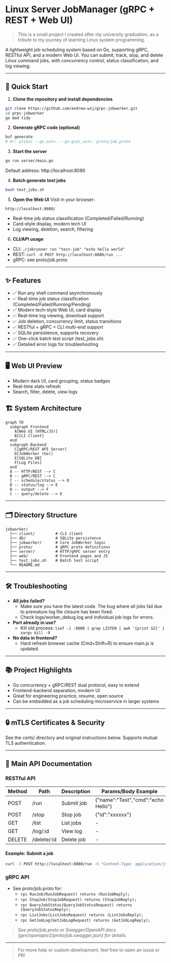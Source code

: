 # Linux Server JobManager (gRPC + REST + Web UI)

> This is a small project I created after my university graduation, as a tribute to my journey of learning Linux system programming.

A lightweight job scheduling system based on Go, supporting gRPC, RESTful API, and a modern Web UI. You can submit, track, stop, and delete Linux command jobs, with concurrency control, status classification, and log viewing.

---

## 🚀 Quick Start

1. **Clone the repository and install dependencies**
```bash
git clone https://github.com/andrew-wzj/grpc-jobworker.git
cd grpc-jobworker
go mod tidy
```

2. **Generate gRPC code (optional)**
```bash
buf generate
# Or: protoc --go_out=. --go-grpc_out=. proto/job.proto
```

3. **Start the server**
```bash
go run server/main.go
```
Default address: http://localhost:8080

4. **Batch generate test jobs**
```bash
bash test_jobs.sh
```

5. **Open the Web UI**
Visit in your browser:
```
http://localhost:8080/
```
- Real-time job status classification (Completed/Failed/Running)
- Card-style display, modern tech UI
- Log viewing, deletion, search, filtering

6. **CLI/API usage**
- CLI: `./jobrunner run "test-job" "echo hello world"`
- REST: `curl -X POST http://localhost:8080/run ...`
- gRPC: see proto/job.proto

---

## ✨ Features
- ✅ Run any shell command asynchronously
- ✅ Real-time job status classification (Completed/Failed/Running/Pending)
- ✅ Modern tech-style Web UI, card display
- ✅ Real-time log viewing, download support
- ✅ Job deletion, concurrency limit, status transitions
- ✅ RESTful + gRPC + CLI multi-end support
- ✅ SQLite persistence, supports recovery
- ✅ One-click batch test script (test_jobs.sh)
- ✅ Detailed error logs for troubleshooting

---

## 🖥️ Web UI Preview

- Modern dark UI, card grouping, status badges
- Real-time stats refresh
- Search, filter, delete, view logs

## 🏗️ System Architecture

```mermaid
graph TD
  subgraph Frontend
    A[Web UI (HTML/JS)]
    B[CLI Client]
  end
  subgraph Backend
    C[gRPC/REST API Server]
    D[JobWorker (Go)]
    E[SQLite DB]
    F[Log Files]
  end
  A -- HTTP/REST --> C
  B -- gRPC/REST --> C
  C -- schedule/status --> D
  D -- status/log --> E
  D -- output --> F
  C -- query/delete --> E
```

---

## 🗂️ Directory Structure
```
jobworker/
  ├── client/         # CLI client
  ├── db/             # SQLite persistence
  ├── jobworker/      # Core JobWorker logic
  ├── proto/          # gRPC proto definitions
  ├── server/         # HTTP/gRPC server entry
  ├── web/            # Frontend pages and JS
  ├── test_jobs.sh    # Batch test script
  └── README.md
```

---

## 🛠️ Troubleshooting
- **All jobs failed?**
  - Make sure you have the latest code. The bug where all jobs fail due to premature log file closure has been fixed.
  - Check logs/worker_debug.log and individual job logs for errors.
- **Port already in use?**
  - Kill old process: `lsof -i :8080 | grep LISTEN | awk '{print $2}' | xargs kill -9`
- **No data in frontend?**
  - Hard refresh browser cache (Cmd+Shift+R) to ensure main.js is updated.

---

## 📚 Project Highlights
- Go concurrency + gRPC/REST dual protocol, easy to extend
- Frontend-backend separation, modern UI
- Great for engineering practice, resume, open source
- Can be embedded as a job scheduling microservice in larger systems

---

## 🔒 mTLS Certificates & Security
See the certs/ directory and original instructions below. Supports mutual TLS authentication.

---

## 📖 Main API Documentation

### RESTful API

| Method | Path         | Description   | Params/Body Example           |
|--------|--------------|--------------|------------------------------|
| POST   | /run         | Submit job   | {"name":"Test","cmd":"echo Hello"} |
| POST   | /stop        | Stop job     | {"id":"xxxxxx"}                |
| GET    | /list        | List jobs    | -                            |
| GET    | /log/:id     | View log     | -                            |
| DELETE | /delete/:id  | Delete job   | -                            |

#### Example: Submit a job
```bash
curl -X POST http://localhost:8080/run -H "Content-Type: application/json" -d '{"name":"Test","cmd":"echo Hello"}'
```

### gRPC API

- See proto/job.proto for:
  - `rpc RunJob(RunJobRequest) returns (RunJobReply);`
  - `rpc StopJob(StopJobRequest) returns (StopJobReply);`
  - `rpc QueryJobStatus(QueryJobStatusRequest) returns (QueryJobStatusReply);`
  - `rpc ListJobs(ListJobsRequest) returns (ListJobsReply);`
  - `rpc GetJobLog(GetJobLogRequest) returns (GetJobLogReply);`

> *See proto/job.proto or Swagger/OpenAPI docs (gen/openapiv2/proto/job.swagger.json) for details.*

---

> For more help or custom development, feel free to open an issue or PR!


